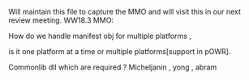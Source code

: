 Will maintain this file to capture the MMO and will visit this in our next review meeting.
WW18.3 MMO:

How do we handle manifest obj for multiple platforms ,

is it one platform at a time or multiple platforms[support in pOWR].

Commonlib dll which are required ?
Micheljanin , yong , abram
